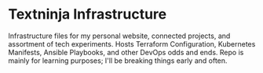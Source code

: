 # Textninja Infrastructure

Infrastructure files for my personal website, connected projects, and assortment of tech experiments. Hosts Terraform Configuration, Kubernetes Manifests, Ansible Playbooks, and other DevOps odds and ends. Repo is mainly for learning purposes; I'll be breaking things early and often.
